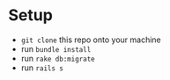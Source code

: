 # Setup

* `git clone` this repo onto your machine
* run `bundle install`
* run `rake db:migrate`
* run `rails s`